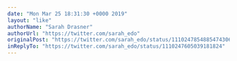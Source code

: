 ```yaml
---
date: "Mon Mar 25 18:31:30 +0000 2019"
layout: "like"
authorName: "Sarah Drasner"
authorUrl: "https://twitter.com/sarah_edo"
originalPost: "https://twitter.com/sarah_edo/status/1110247854885474306"
inReplyTo: "https://twitter.com/sarah_edo/status/1110247605039181824"
---
```

